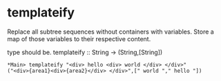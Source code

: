 # templateify

Replace all subtree sequences without containers with variables. 
Store a map of those variables to their respective content.

type should be.
templateify :: String -> (String,[String])

```
*Main> templateify "<div> hello <div> world </div> </div>"                                                                                                            
("<div>{area1}<div>{area2}</div> </div>",[" world "," hello "]) 
```
